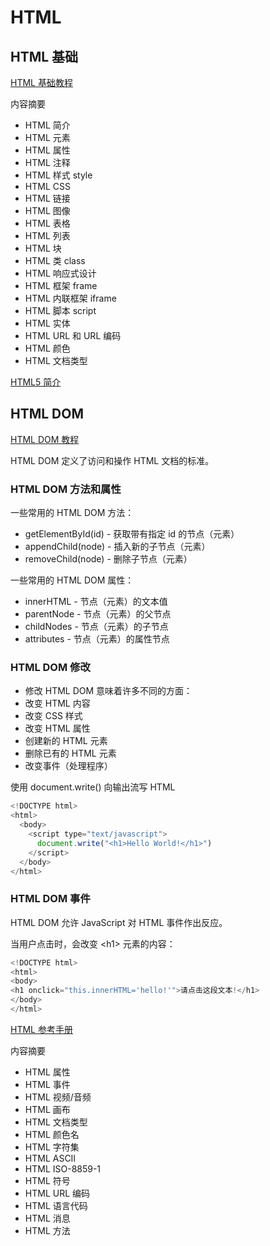 # HTML

## HTML 基础

[HTML 基础教程](http://www.w3school.com.cn/html/index.asp)

内容摘要

- HTML 简介
- HTML 元素
- HTML 属性
- HTML 注释
- HTML 样式 style
- HTML CSS
- HTML 链接
- HTML 图像
- HTML 表格
- HTML 列表
- HTML 块
- HTML 类 class
- HTML 响应式设计
- HTML 框架 frame
- HTML 内联框架 iframe
- HTML 脚本 script
- HTML 实体
- HTML URL 和 URL 编码
- HTML 颜色
- HTML 文档类型

[HTML5 简介](http://www.w3school.com.cn/html/html5_intro.asp)

## HTML DOM

[HTML DOM 教程](http://www.w3school.com.cn/htmldom/index.asp)

HTML DOM 定义了访问和操作 HTML 文档的标准。

### HTML DOM 方法和属性

一些常用的 HTML DOM 方法：

- getElementById(id) - 获取带有指定 id 的节点（元素）
- appendChild(node) - 插入新的子节点（元素）
- removeChild(node) - 删除子节点（元素）

一些常用的 HTML DOM 属性：

- innerHTML - 节点（元素）的文本值
- parentNode - 节点（元素）的父节点
- childNodes - 节点（元素）的子节点
- attributes - 节点（元素）的属性节点

### HTML DOM 修改

- 修改 HTML DOM 意味着许多不同的方面：
- 改变 HTML 内容
- 改变 CSS 样式
- 改变 HTML 属性
- 创建新的 HTML 元素
- 删除已有的 HTML 元素
- 改变事件（处理程序）

使用 document.write() 向输出流写 HTML

```js
<!DOCTYPE html>
<html>
  <body>
    <script type="text/javascript">
      document.write("<h1>Hello World!</h1>")
    </script>
  </body>
</html>
```

### HTML DOM 事件

HTML DOM 允许 JavaScript 对 HTML 事件作出反应。

当用户点击时，会改变 \<h1> 元素的内容：

```js
<!DOCTYPE html>
<html>
<body>
<h1 onclick="this.innerHTML='hello!'">请点击这段文本!</h1>
</body>
</html>
```

[HTML 参考手册](http://www.w3school.com.cn/tags/index.asp)

内容摘要

- HTML 属性
- HTML 事件
- HTML 视频/音频
- HTML 画布
- HTML 文档类型
- HTML 颜色名
- HTML 字符集
- HTML ASCII
- HTML ISO-8859-1
- HTML 符号
- HTML URL 编码
- HTML 语言代码
- HTML 消息
- HTML 方法
